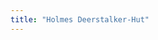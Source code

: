 ```yaml
---
title: "Holmes Deerstalker-Hut"
---
```


<YouTube id='H24VBFMZJF4' />

<PatternDocs pattern='holmes' />
